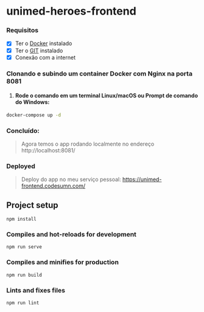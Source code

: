 # unimed-heroes-frontend

### Requisitos

- [x] Ter o [Docker](https://www.docker.com/) instalado
- [x] Ter o [GIT](https://git-scm.com/downloads) instalado
- [x] Conexão com a internet

### Clonando e subindo um container Docker com Nginx na porta 8081

1) #### Rode o comando em um terminal Linux/macOS ou Prompt de comando do Windows:

```sh
docker-compose up -d  
```

### Concluído:
> Agora temos o app rodando localmente no endereço http://localhost:8081/

### Deployed
> Deploy do app no meu serviço pessoal: https://unimed-frontend.codesumn.com/

## Project setup
```
npm install
```

### Compiles and hot-reloads for development
```
npm run serve
```

### Compiles and minifies for production
```
npm run build
```

### Lints and fixes files
```
npm run lint
```